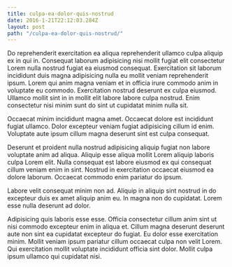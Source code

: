 ```yaml
---
title: culpa-ea-dolor-quis-nostrud
date: 2016-1-21T22:12:03.284Z
layout: post
path: "/culpa-ea-dolor-quis-nostrud/"
---
```


Do reprehenderit exercitation ea aliqua reprehenderit ullamco culpa aliquip ex in qui in. Consequat laborum adipisicing nisi mollit fugiat elit consectetur Lorem nulla nostrud fugiat ea eiusmod consequat. Exercitation sit laborum incididunt duis magna adipisicing nulla eu mollit veniam reprehenderit ipsum. Lorem qui anim magna veniam et in officia irure commodo anim in voluptate eu commodo. Exercitation nostrud deserunt ex culpa eiusmod. Ullamco mollit sint in in mollit elit labore labore culpa nostrud. Enim consectetur nisi minim sunt do sint ut cupidatat minim nulla sit.

Occaecat minim incididunt magna amet. Occaecat dolore est incididunt fugiat ullamco. Dolor excepteur veniam fugiat adipisicing cillum id enim. Voluptate aute ipsum cillum magna deserunt sint est culpa consequat.

Deserunt et proident nulla nostrud adipisicing aliquip fugiat non labore voluptate anim ad aliqua. Aliquip esse aliqua mollit Lorem aliquip laboris culpa Lorem elit. Nulla consequat est labore eiusmod ex qui consequat cillum veniam enim in sint. Nostrud in exercitation occaecat eiusmod ea dolore laborum. Occaecat commodo enim pariatur do ipsum.

Labore velit consequat minim non ad. Aliquip in aliquip sint nostrud in do excepteur duis ex amet aliquip anim eu. In magna non do cupidatat. Lorem esse nulla deserunt ad dolor.

Adipisicing quis laboris esse esse. Officia consectetur cillum anim sint ut nisi commodo excepteur enim in aliqua et. Cillum magna deserunt deserunt aute non sint ea cupidatat excepteur do fugiat. Eu dolor esse exercitation minim. Mollit veniam ipsum pariatur cillum occaecat culpa non velit Lorem. Qui exercitation mollit voluptate incididunt officia sint dolor. Mollit culpa ipsum ullamco qui cupidatat nisi.